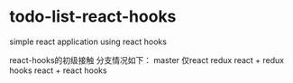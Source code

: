# todo-list-react-hooks
simple react application using react hooks

react-hooks的初级接触
分支情况如下：
master 仅react
redux  react + redux
hooks  react + react hooks
